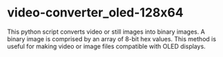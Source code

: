 # video-converter_oled-128x64
This python script converts video or still images into binary images.
A binary image is comprised by an array of 8-bit hex values.
This method is useful for making video or image files compatible with OLED displays.
